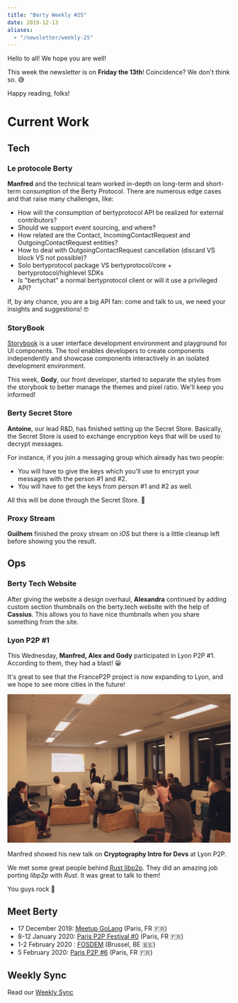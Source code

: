 ```yaml
---
title: "Berty Weekly #25"
date: 2019-12-13
aliases:
  - "/newsletter/weekly-25"
---
```


Hello to all! We hope you are well!

This week the newsletter is on **Friday the 13th**! Coincidence? We don't think so. 😅

Happy reading, folks!

# Current Work

## Tech

### Le protocole Berty

**Manfred** and the technical team worked in-depth on long-term and short-term consumption of the Berty Protocol. There are numerous edge cases and that raise many challenges, like:
  * How will the consumption of bertyprotocol API be realized for external contributors?
  * Should we support event sourcing, and where?
  * How related are the Contact, IncomingContactRequest and OutgoingContactRequest entities?
  * How to deal with OutgoingContactRequest cancellation (discard VS block VS not possible)?
  * Solo bertyprotocol package VS bertyprotocol/core + bertyprotocol/highlevel SDKs
  * Is "bertychat" a normal bertyprotocol client or will it use a privileged API?

If, by any chance, you are a big API fan: come and talk to us, we need your insights and suggestions! 🤓


### StoryBook

[Storybook](https://storybook.js.org/) is a user interface development environment and playground for UI components. The tool enables developers to create components independently and showcase components interactively in an isolated development environment.

This week, **Gody**, our front developer, started to separate the styles from the storybook to better manage the themes and pixel ratio. We'll keep you informed!

### Berty Secret Store
**Antoine**, our lead R&D, has finished setting up the Secret Store. Basically, the Secret Store is used to exchange encryption keys that will be used to decrypt messages.

For instance, if you join a messaging group which already has two people:
* You will have to give the keys which you'll use to encrypt your messages with the person #1 and #2.
* You will have to get the keys from person #1 and #2 as well.

All this will be done through the Secret Store. 🤫

### Proxy Stream
**Guilhem** finished the proxy stream on _iOS_ but there is a little cleanup left before showing you the result.

## Ops

### Berty Tech Website

After giving the website a design overhaul, **Alexandra** continued  by adding custom section thumbnails on the berty.tech website with the help of **Cassius**. This allows you to have nice thumbnails when you share something from the site.

### Lyon P2P #1

This Wednesday, **Manfred, Alex and Gody** participated in Lyon P2P #1. According to them, they had a blast! 😀

It's great to see that the FranceP2P project is now expanding to Lyon, and we hope to see more cities in the future!

![image alt](ELi-Pz93-Xk-AIEy-Sg.jpg)

Manfred showed his new talk on **Cryptography Intro for Devs** at Lyon P2P.

We met some great people behind [Rust libp2p](https://github.com/libp2p/rust-libp2p). They did an amazing job porting _libp2p_ with _Rust_. It was great to talk to them!

You guys rock 🤘

## Meet Berty

* 17 December 2019: [Meetup GoLang](https://www.meetup.com/fr-FR/Golang-Paris/events/267027868/) (Paris, FR 🇫🇷)
* 8-12 January 2020: [Paris P2P Festival #0](https://p2p.paris/en/event/festival-0/) (Paris, FR 🇫🇷)
* 1-2 February 2020 : [FOSDEM](https://fosdem.org/2020/) (Brussel, BE 🇧🇪)
* 5 February 2020: [Paris P2P #6](https://p2p.paris/en/event/monthly-6/) (Paris, FR 🇫🇷)

## Weekly Sync

Read our [Weekly Sync](https://github.com/berty/mgmt/blob/master/meeting-notes/2019/Q4/2019-12-13--staff-team-weekly-sync.md)
